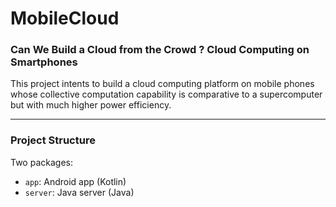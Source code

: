 # MobileCloud
### Can We Build a Cloud from the Crowd ? Cloud Computing on Smartphones

This project intents to build a cloud computing platform on mobile phones whose collective computation capability is comparative to a supercomputer but with much higher power efficiency.

---

### Project Structure
Two packages:
- ```app```: Android app (Kotlin)
- ```server```: Java server (Java)
